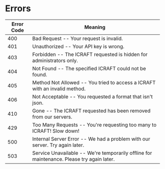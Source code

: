 # Errors

Error Code | Meaning
---------- | -------
400 | Bad Request -- Your request is invalid.
401 | Unauthorized -- Your API key is wrong.
403 | Forbidden -- The ICRAFT requested is hidden for administrators only.
404 | Not Found -- The specified ICRAFT could not be found.
405 | Method Not Allowed -- You tried to access a ICRAFT with an invalid method.
406 | Not Acceptable -- You requested a format that isn't json.
410 | Gone -- The ICRAFT requested has been removed from our servers.
429 | Too Many Requests -- You're requesting too many to ICRAFT! Slow down!
500 | Internal Server Error -- We had a problem with our server. Try again later.
503 | Service Unavailable -- We're temporarily offline for maintenance. Please try again later.
